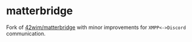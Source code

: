 # matterbridge
Fork of [42wim/matterbridge](https://github.com/42wim/matterbridge/) with minor improvements for `XMPP<->Discord` communication.
